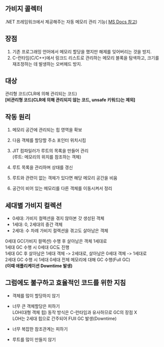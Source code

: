 ## 가비지 콜렉터
.NET 프레임워크에서 제공해주는 자동 메모리 관리 기능(
[MS Docs 참고](https://docs.microsoft.com/en-us/dotnet/standard/garbage-collection/))

## 장점
1. 기존 프로그래밍 언어에서 메모리 할당을 했지만 해제를 잊어버리는 것을 방지.<br>
2. C-런타임(C/C++)에서 링크드 리스트로 관리하는 메모리 블록을 탐색하고, 크기를 재조정하는 데 발생하는 오버헤드 방지.

## 대상
관리형 코드(CLR에 의해 관리되는 코드)<br>
**[비관리형 코드(CLR에 의해 관리되지 않는 코드, unsafe 키워드)는 제외]**

## 작동 원리
1. 메모리 공간에 관리되는 힙 영역을 확보
   
2. 다음 객체를 할당할 주소 포인터 위치시킴
   
3. JIT 컴파일러가 루트의 목록을 만들어 관리<br>
   (루트: 메모리의 위치를 참조하는 객체)

4. 루트 목록을 관리하며 상태를 갱신
   
5. 루트와 관련이 없는 객체가 있다면 해당 메모리 공간을 비움
   
6. 공간이 비어 있는 메모리를 다른 객체를 이동시켜서 정리

## 세대별 가비지 컬렉션
- 0세대: 가비지 컬렉션을 겪지 않아본 갓 생성된 객체
- 1세대: 0, 2세대의 중간 객체
- 2세대: 수 차례 가비지 컬렉션을 겪고도 살아남은 객체

0세대 GC(가비지 컬렉션) 수행 후 살아남은 객체 1세대로<br>
1세대 GC 수행 시 0세대 GC도 진행<br>
1세대 GC 후 살아남은 1세대 객체 -> 2세대로, 살아남은 0세대 객체 -> 1세대로 <br>
2세대 GC 수행 시 1세대 0세대 전체 메모리에 대해 GC 수행(Full GC)<br>
**(이때 애플리케이션 Downtime 발생)**

## 그럼에도 불구하고 효율적인 코드를 위한 지침
- 객체를 많이 할당하지 않기
  
- 너무 큰 객체할당은 피하기<br>
  LOH(대형 객체 힙) 동작 방식은 C-런타임과 유사하므로 GC의 장점 X<br>
  LOH는 2세대 힙으로 간주되어 FUll GC 발생(Downtime)

- 너무 복잡한 참조관계는 피하기
- 루트를 많이 만들지 않기